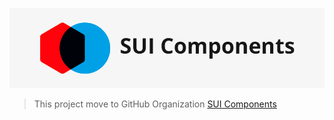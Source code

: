 ![SUI Components](SUI-Components.png)

> This project move to GitHub Organization [SUI Components](https://github.com/SUI-Components)
